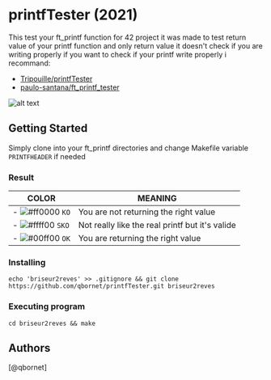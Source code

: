 # printfTester (2021)

This test your ft_printf function for 42 project it was made to test return value of your printf function and only return value it doesn't check if you are writing properly if you want to check if your printf write properly i recommand:

- [Tripouille/printfTester](https://github.com/Tripouille/printfTester)
- [paulo-santana/ft_printf_tester](https://github.com/paulo-santana/ft_printf_tester)


![alt text](https://i.imgur.com/gzEx0AZ.png)

## Getting Started

Simply clone into your ft_printf directories and change Makefile variable `PRINTFHEADER` if needed

### Result

| COLOR | MEANING | 
| ------------- | ------------- |
| - ![#ff0000](https://via.placeholder.com/15/ff0000/000000?text=+) `KO` | You are not returning the right value |
| - ![#ffff00](https://via.placeholder.com/15/ffff00/000000?text=+) `SKO` | Not really like the real printf but it's valide |
| - ![#00ff00](https://via.placeholder.com/15/00ff00/000000?text=+) `OK` | You are returning the right value |




### Installing

```
echo 'briseur2reves' >> .gitignore && git clone https://github.com/qbornet/printfTester.git briseur2reves
```


### Executing program

```
cd briseur2reves && make
```



## Authors

[@qbornet]
